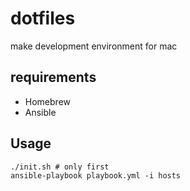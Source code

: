 # dotfiles
make development environment for mac

## requirements
- Homebrew
- Ansible

## Usage
```
./init.sh # only first
ansible-playbook playbook.yml -i hosts
```
